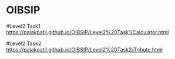 # OIBSIP
#Level2 Task1
 https://palakpatil.github.io/OIBSIP/Level2%20Task1/Calculator.html 
 
 #Level2 Task2
   https://palakpatil.github.io/OIBSIP/Level2%20Task2/Tribute.html
